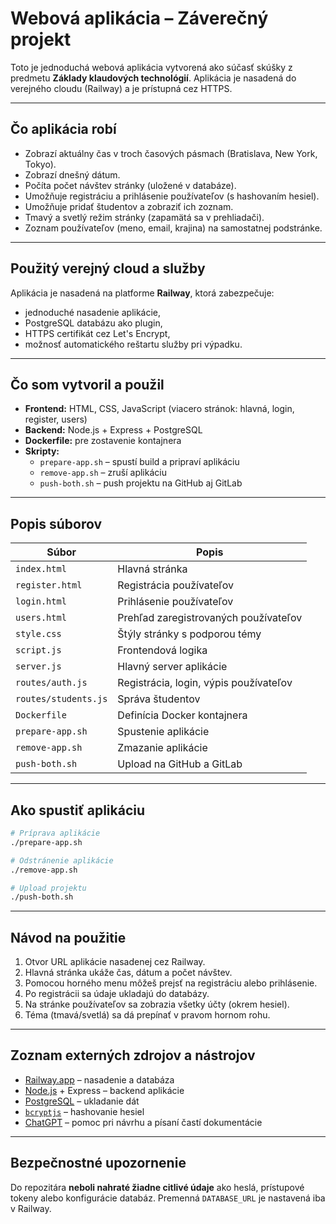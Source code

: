 # Webová aplikácia – Záverečný projekt

Toto je jednoduchá webová aplikácia vytvorená ako súčasť skúšky z predmetu **Základy klaudových technológií**. Aplikácia je nasadená do verejného cloudu (Railway) a je prístupná cez HTTPS.

---

## Čo aplikácia robí

- Zobrazí aktuálny čas v troch časových pásmach (Bratislava, New York, Tokyo).
- Zobrazí dnešný dátum.
- Počíta počet návštev stránky (uložené v databáze).
- Umožňuje registráciu a prihlásenie používateľov (s hashovaním hesiel).
- Umožňuje pridať študentov a zobraziť ich zoznam.
- Tmavý a svetlý režim stránky (zapamätá sa v prehliadači).
- Zoznam používateľov (meno, email, krajina) na samostatnej podstránke.

---

## Použitý verejný cloud a služby

Aplikácia je nasadená na platforme **Railway**, ktorá zabezpečuje:

- jednoduché nasadenie aplikácie,
- PostgreSQL databázu ako plugin,
- HTTPS certifikát cez Let's Encrypt,
- možnosť automatického reštartu služby pri výpadku.

---

## Čo som vytvoril a použil

- **Frontend:** HTML, CSS, JavaScript (viacero stránok: hlavná, login, register, users)
- **Backend:** Node.js + Express + PostgreSQL
- **Dockerfile:** pre zostavenie kontajnera
- **Skripty:**
  - `prepare-app.sh` – spustí build a pripraví aplikáciu
  - `remove-app.sh` – zruší aplikáciu
  - `push-both.sh` – push projektu na GitHub aj GitLab

---

## Popis súborov

| Súbor               | Popis                                            |
|---------------------|--------------------------------------------------|
| `index.html`        | Hlavná stránka                                  |
| `register.html`     | Registrácia používateľov                        |
| `login.html`        | Prihlásenie používateľov                        |
| `users.html`        | Prehľad zaregistrovaných používateľov           |
| `style.css`         | Štýly stránky s podporou témy                   |
| `script.js`         | Frontendová logika                              |
| `server.js`         | Hlavný server aplikácie                         |
| `routes/auth.js`    | Registrácia, login, výpis používateľov          |
| `routes/students.js`| Správa študentov                                |
| `Dockerfile`        | Definícia Docker kontajnera                     |
| `prepare-app.sh`    | Spustenie aplikácie                             |
| `remove-app.sh`     | Zmazanie aplikácie                              |
| `push-both.sh`      | Upload na GitHub a GitLab                       |

---

## Ako spustiť aplikáciu

```bash
# Príprava aplikácie
./prepare-app.sh

# Odstránenie aplikácie
./remove-app.sh

# Upload projektu
./push-both.sh
```

---

## Návod na použitie

1. Otvor URL aplikácie nasadenej cez Railway.
2. Hlavná stránka ukáže čas, dátum a počet návštev.
3. Pomocou horného menu môžeš prejsť na registráciu alebo prihlásenie.
4. Po registrácii sa údaje ukladajú do databázy.
5. Na stránke používateľov sa zobrazia všetky účty (okrem hesiel).
6. Téma (tmavá/svetlá) sa dá prepínať v pravom hornom rohu.

---

## Zoznam externých zdrojov a nástrojov

- [Railway.app](https://railway.app/) – nasadenie a databáza
- [Node.js](https://nodejs.org/) + Express – backend aplikácie
- [PostgreSQL](https://www.postgresql.org/) – ukladanie dát
- [`bcryptjs`](https://www.npmjs.com/package/bcryptjs) – hashovanie hesiel
- [ChatGPT](https://chat.openai.com) – pomoc pri návrhu a písaní častí dokumentácie

---

## Bezpečnostné upozornenie

Do repozitára **neboli nahraté žiadne citlivé údaje** ako heslá, prístupové tokeny alebo konfigurácie databáz. Premenná `DATABASE_URL` je nastavená iba v Railway.
